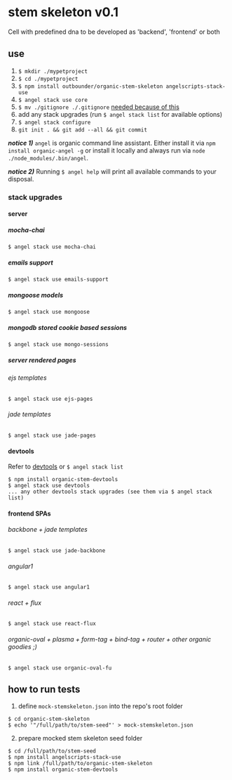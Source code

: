 # stem skeleton v0.1

Cell with predefined dna to be developed as 'backend', 'frontend' or both

## use

1. `$ mkdir ./mypetproject`
1. `$ cd ./mypetproject`
1. `$ npm install outbounder/organic-stem-skeleton angelscripts-stack-use`
1. `$ angel stack use core`
1. `$ mv ./gitignore ./.gitignore` [needed because of this](https://github.com/npm/npm/issues/11061)
1. add any stack upgrades (run `$ angel stack list` for available options)
1. `$ angel stack configure`
1. `git init . && git add --all && git commit`

___notice 1)___
`angel` is organic command line assistant.
Either install it via `npm install organic-angel -g` or install it locally and always run via `node ./node_modules/.bin/angel`.

___notice 2)___
Running `$ angel help` will print all available commands to your disposal.

### stack upgrades

#### server

##### mocha-chai

    $ angel stack use mocha-chai

##### emails support

    $ angel stack use emails-support

##### mongoose models

    $ angel stack use mongoose

##### mongodb stored cookie based sessions

    $ angel stack use mongo-sessions

##### server rendered pages

###### ejs templates

    $ angel stack use ejs-pages

###### jade templates

    $ angel stack use jade-pages

#### devtools

Refer to [devtools](https://github.com/outbounder/organic-stem-devtools) or `$ angel stack list`

    $ npm install organic-stem-devtools
    $ angel stack use devtools
    ... any other devtools stack upgrades (see them via $ angel stack list)

#### frontend SPAs

###### backbone + jade templates

    $ angel stack use jade-backbone

###### angular1

    $ angel stack use angular1

###### react + flux

    $ angel stack use react-flux

###### organic-oval + plasma + form-tag + bind-tag + router + other organic goodies ;)

    $ angel stack use organic-oval-fu


## how to run tests

1. define `mock-stemskeleton.json` into the repo's root folder

  ```
  $ cd organic-stem-skeleton
  $ echo '"/full/path/to/stem-seed"' > mock-stemskeleton.json
  ```

2. prepare mocked stem skeleton seed folder

  ```
  $ cd /full/path/to/stem-seed
  $ npm install angelscripts-stack-use
  $ npm link /full/path/to/organic-stem-skeleton
  $ npm install organic-stem-devtools
  ```
